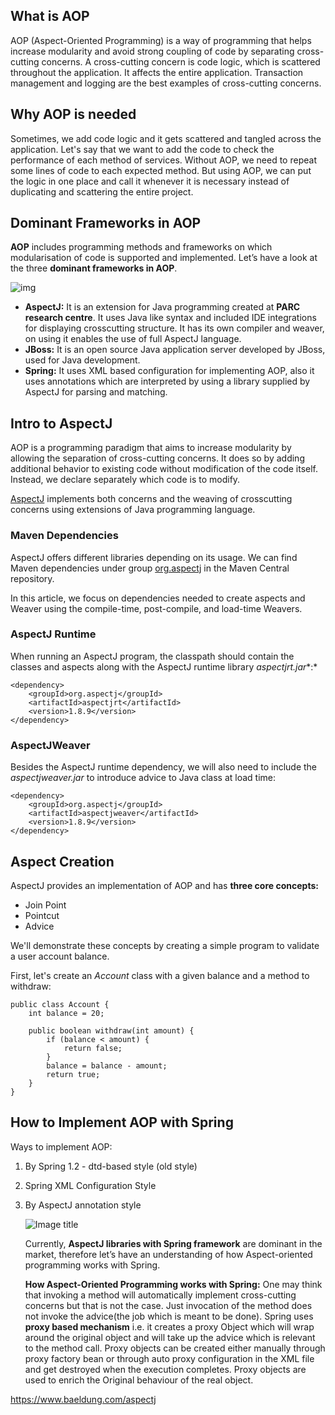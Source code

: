 ## What is AOP

AOP (Aspect-Oriented Programming) is a way of programming that helps increase modularity and avoid strong coupling of code by separating cross-cutting concerns. A cross-cutting concern is code logic, which is scattered throughout the application. It affects the entire application. Transaction management and logging are the best examples of cross-cutting concerns. 

## Why AOP is needed

Sometimes, we add code logic and it gets scattered and tangled across the application. Let's say that we want to add the code to check the performance of each method of services. Without AOP, we need to repeat some lines of code to each expected method. But using AOP, we can put the logic in one place and call it whenever it is necessary instead of duplicating and scattering the entire project.

## Dominant Frameworks in AOP

**AOP** includes programming methods and frameworks on which modularisation of code is supported and implemented. Let’s have a look at the three **dominant frameworks in AOP**.

![img](https://media.geeksforgeeks.org/wp-content/uploads/20190313105735/dominant-frameworks-in-AOP.jpg)

- **AspectJ:** It is an extension for Java programming created at **PARC research centre**. It uses Java like syntax and included IDE integrations for displaying crosscutting structure. It has its own compiler and weaver, on using it enables the use of full AspectJ language.
- **JBoss:** It is an open source Java application server developed by JBoss, used for Java development.
- **Spring:** It uses XML based configuration for implementing AOP, also it uses annotations which are interpreted by using a library supplied by AspectJ for parsing and matching.

## Intro to AspectJ

AOP is a programming paradigm that aims to increase modularity by allowing the separation of cross-cutting concerns. It does so by adding additional behavior to existing code without modification of the code itself. Instead, we declare separately which code is to modify.

[AspectJ](https://eclipse.org/aspectj/) implements both concerns and the weaving of crosscutting concerns using extensions of Java programming language.

### Maven Dependencies

AspectJ offers different libraries depending on its usage. We can find Maven dependencies under group [org.aspectj](https://search.maven.org/classic/#search|ga|1|g%3A"org.aspectj") in the Maven Central repository.

In this article, we focus on dependencies needed to create aspects and Weaver using the compile-time, post-compile, and load-time Weavers.

###  AspectJ Runtime

When running an AspectJ program, the classpath should contain the classes and aspects along with the AspectJ runtime library *aspectjrt.jar**:*

```
<dependency>
    <groupId>org.aspectj</groupId>
    <artifactId>aspectjrt</artifactId>
    <version>1.8.9</version>
</dependency>
```

### AspectJWeaver

Besides the AspectJ runtime dependency, we will also need to include the *aspectjweaver.jar* to introduce advice to Java class at load time:

```
<dependency>
    <groupId>org.aspectj</groupId>
    <artifactId>aspectjweaver</artifactId>
    <version>1.8.9</version>
</dependency>
```

## **Aspect Creation**

AspectJ provides an implementation of AOP and has **three core concepts:**

- Join Point
- Pointcut
- Advice

We'll demonstrate these concepts by creating a simple program to validate a user account balance.

First, let's create an *Account* class with a given balance and a method to withdraw:

```
public class Account {
    int balance = 20;

    public boolean withdraw(int amount) {
        if (balance < amount) {
            return false;
        } 
        balance = balance - amount;
        return true;
    }
}
```



## How to Implement AOP with Spring

Ways to implement AOP:

1. By Spring 1.2 - dtd-based style (old style)

2. Spring XML Configuration Style

3. By AspectJ annotation style 

   ![Image title](https://dz2cdn1.dzone.com/storage/temp/10659870-ways.png)
   
   Currently, **AspectJ libraries with Spring framework** are dominant in the market, therefore let’s have an understanding of how Aspect-oriented programming works with Spring.
   
   **How Aspect-Oriented Programming works with Spring:**
   One may think that invoking a method will automatically implement cross-cutting concerns but that is not the case. Just invocation of the method does not invoke the advice(the job which is meant to be done). Spring uses **proxy based mechanism** i.e. it creates a proxy Object which will wrap around the original object and will take up the advice which is relevant to the method call. Proxy objects can be created either manually through proxy factory bean or through auto proxy configuration in the XML file and get destroyed when the execution completes. Proxy objects are used to enrich the Original behaviour of the real object.

https://www.baeldung.com/aspectj

